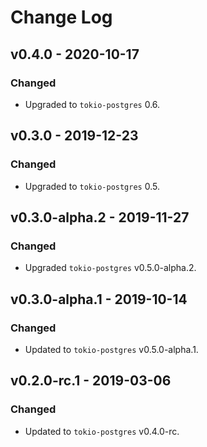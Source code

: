 # Change Log

## v0.4.0 - 2020-10-17

### Changed

* Upgraded to `tokio-postgres` 0.6.

## v0.3.0 - 2019-12-23

### Changed

* Upgraded to `tokio-postgres` 0.5.

## v0.3.0-alpha.2 - 2019-11-27

### Changed

* Upgraded `tokio-postgres` v0.5.0-alpha.2.

## v0.3.0-alpha.1 - 2019-10-14

### Changed

* Updated to `tokio-postgres` v0.5.0-alpha.1.

## v0.2.0-rc.1 - 2019-03-06

### Changed

* Updated to `tokio-postgres` v0.4.0-rc.
